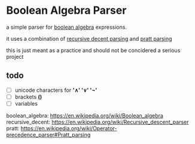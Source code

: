 # Boolean Algebra Parser

a simple parser for [boolean algebra](boolean_algebra) expressions.

it uses a combination of [recursive decent parsing](recursive_decent) and
[pratt parsing](pratt)

this is just meant as a practice and should not be concidered a serious project

## todo

- [ ] unicode characters for **'∧' '∨' '¬'**
- [ ] brackets **()**
- [ ] variables

boolean_algebra: https://en.wikipedia.org/wiki/Boolean_algebra
recursive_decent: https://en.wikipedia.org/wiki/Recursive_descent_parser
pratt: https://en.wikipedia.org/wiki/Operator-precedence_parser#Pratt_parsing
